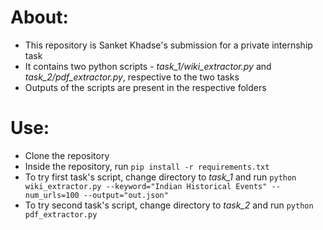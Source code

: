 # About:

- This repository is Sanket Khadse's submission for a private internship task
- It contains two python scripts - *task_1/wiki_extractor.py* and *task_2/pdf_extractor.py*, respective to the two tasks
- Outputs of the scripts are present in the respective folders

# Use:

- Clone the repository 
- Inside the repository, run `pip install -r requirements.txt`
- To try first task's script, change directory to *task_1* and run `python wiki_extractor.py --keyword="Indian Historical Events" --num_urls=100
  --output="out.json"`
- To try second task's script, change directory to *task_2* and run `python pdf_extractor.py`
